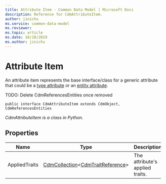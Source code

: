```yaml
---
title: Attribute Item - Common Data Model | Microsoft Docs
description: Reference for CdmAttributeItem.
author: jinichu
ms.service: common-data-model
ms.reviewer: 
ms.topic: article
ms.date: 10/18/2019
ms.author: jinichu
---
```


# Attribute Item

An attribute item represents the base interface/class for a generic attribute that could be a [type attribute](typeattribute.md) or an [entity attribute](entityattribute.md).

TODO: Delete CdmReferencesEntities once removed
```
public interface CdmAttributeItem extends CdmObject, CdmReferencesEntities
```
*CdmAttributeItem is a class in Python.*

## Properties
|Name|Type|Description|
|---|---|---|
|AppliedTraits|[CdmCollection](collection.md)\<[CdmTraitReference](traitreference.md)>|The attribute's applied traits.|

